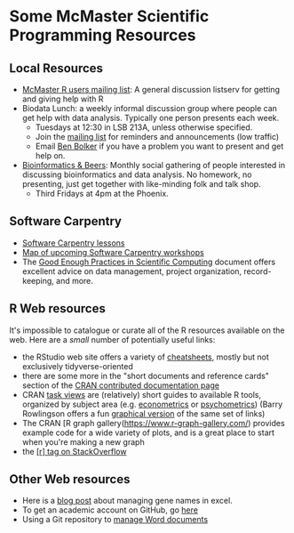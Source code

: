Some McMaster Scientific Programming Resources
==============================================

Local Resources
---------------

* [McMaster R users mailing list](https://mailman.mcmaster.ca/mailman/listinfo/r-users-l): A general discussion listserv for getting and giving help with R
* Biodata Lunch: a weekly informal discussion group where people can get help with data analysis. Typically one person presents each week.
	* Tuesdays at 12:30 in LSB 213A, unless otherwise specified.
    * Join the [mailing list](https://mailman.mcmaster.ca/mailman/listinfo/biodatalunch-l) for reminders and announcements (low traffic)
	* Email <a href="mailto:bolker@mcmaster.ca">Ben Bolker</a> if you have a problem you want to present and get help on.
* [Bioinformatics &amp;
Beers](https://www.meetup.com/McMaster-Bioinformatics-Meet-Up/): Monthly social
gathering of people interested in discussing bioinformatics and data analysis.
No homework, no presenting, just get together with like-minding folk and talk
shop. 
	* Third Fridays at 4pm at the Phoenix.

Software Carpentry
------------------

* [Software Carpentry lessons](https://software-carpentry.org/lessons/)
* [Map of upcoming Software Carpentry
workshops](https://software-carpentry.org/workshops/)
* The [Good Enough Practices in Scientific
Computing](https://swcarpentry.github.io/good-enough-practices-in-scientific-computing/)
document offers excellent advice on data management, project organization,
record-keeping, and more.

R Web resources
---------------

It's impossible to catalogue or curate all of the R resources available on the web. Here are a *small* number of potentially useful links:

* the RStudio web site offers a variety of [cheatsheets](https://www.rstudio.com/resources/cheatsheets/), mostly but not exclusively tidyverse-oriented
* there are some more in the "short documents and reference cards" section of the [CRAN contributed documentation page](https://cran.r-project.org/other-docs.html)
* CRAN [task views](https://cran.r-project.org/web/views/) are (relatively) short guides to available R tools, organized by subject area (e.g. [econometrics](https://cran.r-project.org/web/views/Econometrics.html) or [psychometrics](https://cran.r-project.org/web/views/Psychometrics.html)) (Barry Rowlingson offers a fun [graphical version](http://www.maths.lancs.ac.uk/~rowlings/R/TaskViews/) of the same set of links)
* The CRAN [R graph gallery(https://www.r-graph-gallery.com/) provides example
code for a wide variety of plots, and is a great place to start when you're
making a new graph
* the [[r] tag on StackOverflow](https://stackoverflow.com/questions/tagged/r?filter=all&sort=active)

Other Web resources
-------------------

* Here is a [blog
post](https://medium.com/@robaboukhalil/how-to-fix-excels-gene-to-date-conversion-5c98d0072450)
about managing gene names in excel.
* To get an academic account on GitHub, go [here](https://education.github.com)
* Using a Git repository to [manage Word
documents](http://blog.martinfenner.org/2014/08/25/using-microsoft-word-with-git)
